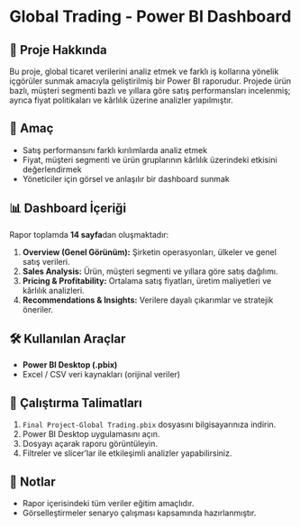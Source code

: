 # Global Trading - Power BI Dashboard

## 📌 Proje Hakkında

Bu proje, global ticaret verilerini analiz etmek ve farklı iş kollarına yönelik içgörüler sunmak amacıyla geliştirilmiş bir Power BI raporudur. Projede ürün bazlı, müşteri segmenti bazlı ve yıllara göre satış performansları incelenmiş; ayrıca fiyat politikaları ve kârlılık üzerine analizler yapılmıştır.

## 🎯 Amaç

* Satış performansını farklı kırılımlarda analiz etmek
* Fiyat, müşteri segmenti ve ürün gruplarının kârlılık üzerindeki etkisini değerlendirmek
* Yöneticiler için görsel ve anlaşılır bir dashboard sunmak

## 📊 Dashboard İçeriği

Rapor toplamda **14 sayfa**dan oluşmaktadır:

1. **Overview (Genel Görünüm):** Şirketin operasyonları, ülkeler ve genel satış verileri.
2. **Sales Analysis:** Ürün, müşteri segmenti ve yıllara göre satış dağılımı.
3. **Pricing & Profitability:** Ortalama satış fiyatları, üretim maliyetleri ve kârlılık analizleri.
4. **Recommendations & Insights:** Verilere dayalı çıkarımlar ve stratejik öneriler.

## 🛠️ Kullanılan Araçlar

* **Power BI Desktop (.pbix)**
* Excel / CSV veri kaynakları (orijinal veriler)

## 🚀 Çalıştırma Talimatları

1. `Final Project-Global Trading.pbix` dosyasını bilgisayarınıza indirin.
2. Power BI Desktop uygulamasını açın.
3. Dosyayı açarak raporu görüntüleyin.
4. Filtreler ve slicer’lar ile etkileşimli analizler yapabilirsiniz.

## 📌 Notlar

* Rapor içerisindeki tüm veriler eğitim amaçlıdır.
* Görselleştirmeler senaryo çalışması kapsamında hazırlanmıştır.
